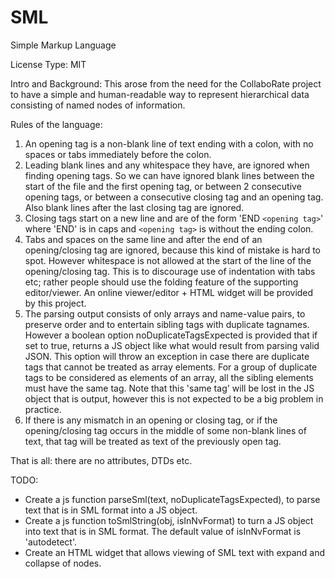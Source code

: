  
# SML
Simple Markup Language

License Type: MIT 

Intro and Background: This arose from the need for the CollaboRate project to have a simple and human-readable way to represent hierarchical data consisting of named nodes of information.

Rules of the language:
1. An opening tag is a non-blank line of text ending with a colon, with no spaces or tabs immediately before the colon.
2. Leading blank lines and any whitespace they have, are ignored when finding opening tags. So we can have ignored blank lines between the start of the file and the first opening tag, or between 2 consecutive opening tags, or between a consecutive closing tag and an opening tag. Also blank lines after the last closing tag are ignored.
3. Closing tags start on a new line and are of the form 'END `<opening tag>`' where 'END' is in caps and `<opening tag>` is without the ending colon. 
4. Tabs and spaces on the same line and after the end of an opening/closing tag are ignored, because this kind of mistake is hard to spot. However whitespace is not allowed at the start of the line of the opening/closing tag. This is to discourage use of indentation with tabs etc; rather people should use the folding feature of the supporting editor/viewer. An online viewer/editor + HTML widget will be provided by this project.
5. The parsing output consists of only arrays and name-value pairs, to preserve order and to entertain sibling tags with duplicate tagnames. However a boolean option noDuplicateTagsExpected is provided that if set to true, returns a JS object like what would result from parsing valid JSON. This option will throw an exception in case there are duplicate tags that cannot be treated as array elements. For a group of duplicate tags to be considered as elements of an array, all the sibling elements must have the same tag. Note that this 'same tag' will be lost in the JS object that is output, however this is not expected to be a big problem in practice.
6. If there is any mismatch in an opening or closing tag, or if the opening/closing tag occurs in the middle of some non-blank lines of text, that tag will be treated as text of the previously open tag.
 
 That is all: there are no attributes, DTDs etc.
 
 TODO: 
 - Create a js function parseSml(text, noDuplicateTagsExpected), to parse text that is in SML format into a JS object.
 - Create a js function toSmlString(obj, isInNvFormat) to turn a JS object into text that is in SML format. The default value of isInNvFormat is 'autodetect'.
 - Create an HTML widget that allows viewing of SML text with expand and collapse of nodes.
